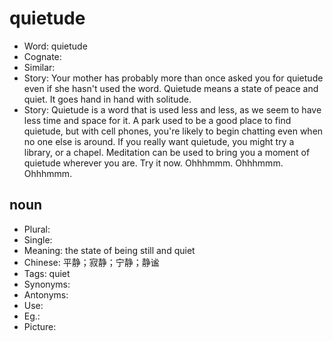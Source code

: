 # quietude

- Word: quietude
- Cognate: 
- Similar: 
- Story: Your mother has probably more than once asked you for quietude even if she hasn't used the word. Quietude means a state of peace and quiet. It goes hand in hand with solitude.
- Story: Quietude is a word that is used less and less, as we seem to have less time and space for it. A park used to be a good place to find quietude, but with cell phones, you're likely to begin chatting even when no one else is around. If you really want quietude, you might try a library, or a chapel. Meditation can be used to bring you a moment of quietude wherever you are. Try it now. Ohhhmmm. Ohhhmmm. Ohhhmmm.

## noun

- Plural: 
- Single: 
- Meaning: the state of being still and quiet
- Chinese: 平静；寂静；宁静；静谧
- Tags: quiet
- Synonyms: 
- Antonyms: 
- Use: 
- Eg.: 
- Picture: 

